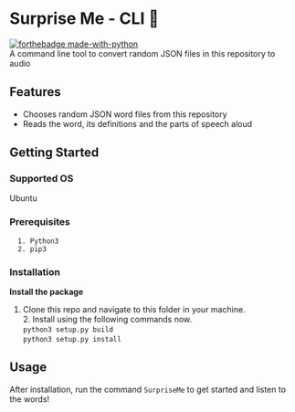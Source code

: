 # Surprise Me - CLI :musical_score:

[![forthebadge made-with-python](http://ForTheBadge.com/images/badges/made-with-python.svg)](https://www.python.org/)  
A command line tool to convert random JSON files in this repository to audio

## Features
* Chooses random JSON word files from this repository
* Reads the word, its definitions and the parts of speech aloud

## Getting Started

### Supported OS
Ubuntu

### Prerequisites

```
  1. Python3
  2. pip3
```

### Installation

**Install the package**

1. Clone this repo and navigate to this folder in your machine.  
        2. Install using the following commands now.   
            `python3 setup.py build`  
            `python3 setup.py install` 
            
## Usage 

After installation, run the command ```SurpriseMe``` to get started and listen to the words!
